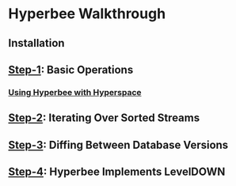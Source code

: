 # Hyperbee Walkthrough

## Installation

## [Step-1](1a-basics.js): Basic Operations

### [Using Hyperbee with Hyperspace](1b-hyperspace.js)

## [Step-2](2-iterators.js): Iterating Over Sorted Streams

## [Step-3](3-diffs.js): Diffing Between Database Versions

## [Step-4](4-leveldown.js): Hyperbee Implements LevelDOWN
